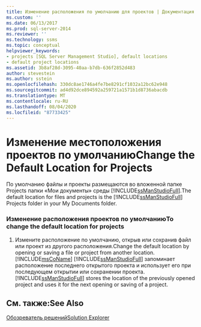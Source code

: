 ```yaml
---
title: Изменение расположения по умолчанию для проектов | Документация Майкрософт
ms.custom: ''
ms.date: 06/13/2017
ms.prod: sql-server-2014
ms.reviewer: ''
ms.technology: ssms
ms.topic: conceptual
helpviewer_keywords:
- projects [SQL Server Management Studio], default locations
- default project locations
ms.assetid: 3b8af28d-3095-40aa-b7db-636f2852d483
author: stevestein
ms.author: sstein
ms.openlocfilehash: 330dc8ae1746a4fe7be8291cf1032a12bc62e948
ms.sourcegitcommit: ad4d92dce894592a259721a1571b1d8736abacdb
ms.translationtype: MT
ms.contentlocale: ru-RU
ms.lasthandoff: 08/04/2020
ms.locfileid: "87733425"
---
```

# <a name="change-the-default-location-for-projects"></a><span data-ttu-id="c0d61-102">Изменение местоположения проектов по умолчанию</span><span class="sxs-lookup"><span data-stu-id="c0d61-102">Change the Default Location for Projects</span></span>
  <span data-ttu-id="c0d61-103">По умолчанию файлы и проекты размещаются во вложенной папке Projects папки «Мои документы» среды [!INCLUDE[ssManStudioFull](../../includes/ssmanstudiofull-md.md)].</span><span class="sxs-lookup"><span data-stu-id="c0d61-103">The default location for files and projects is the [!INCLUDE[ssManStudioFull](../../includes/ssmanstudiofull-md.md)] Projects folder in your My Documents folder.</span></span>  
  
### <a name="to-change-the-default-location-for-projects"></a><span data-ttu-id="c0d61-104">Изменение расположения проектов по умолчанию</span><span class="sxs-lookup"><span data-stu-id="c0d61-104">To change the default location for projects</span></span>  
  
1.  <span data-ttu-id="c0d61-105">Измените расположение по умолчанию, открыв или сохранив файл или проект из другого расположения.</span><span class="sxs-lookup"><span data-stu-id="c0d61-105">Change the default location by opening or saving a file or project from another location.</span></span> [!INCLUDE[msCoName](../../includes/msconame-md.md)] <span data-ttu-id="c0d61-106">[!INCLUDE[ssManStudioFull](../../includes/ssmanstudiofull-md.md)] запоминает расположение последнего открытого проекта и использует его при последующем открытии или сохранении проекта.</span><span class="sxs-lookup"><span data-stu-id="c0d61-106">[!INCLUDE[ssManStudioFull](../../includes/ssmanstudiofull-md.md)] stores the location of the previously opened project and uses it for the next opening or saving of a project.</span></span>  
  
## <a name="see-also"></a><span data-ttu-id="c0d61-107">См. также:</span><span class="sxs-lookup"><span data-stu-id="c0d61-107">See Also</span></span>  
 [<span data-ttu-id="c0d61-108">Обозреватель решений</span><span class="sxs-lookup"><span data-stu-id="c0d61-108">Solution Explorer</span></span>](solution-explorer.md)  
  
  
